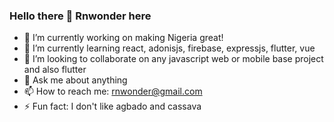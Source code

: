 ### Hello there 👋 Rnwonder here

- 🔭 I’m currently working on making Nigeria great!
- 🌱 I’m currently learning react, adonisjs, firebase, expressjs, flutter, vue
- 👯 I’m looking to collaborate on any javascript web or mobile base project and also flutter 
- 💬 Ask me about anything
- 📫 How to reach me: rnwonder@gmail.com
- ⚡ Fun fact: I don't like agbado and cassava

